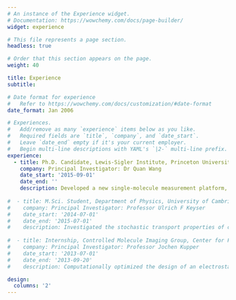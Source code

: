 ```yaml
---
# An instance of the Experience widget.
# Documentation: https://wowchemy.com/docs/page-builder/
widget: experience

# This file represents a page section.
headless: true

# Order that this section appears on the page.
weight: 40

title: Experience
subtitle:

# Date format for experience
#   Refer to https://wowchemy.com/docs/customization/#date-format
date_format: Jan 2006

# Experiences.
#   Add/remove as many `experience` items below as you like.
#   Required fields are `title`, `company`, and `date_start`.
#   Leave `date_end` empty if it's your current employer.
#   Begin multi-line descriptions with YAML's `|2-` multi-line prefix.
experience:
  - title: Ph.D. Candidate, Lewis-Sigler Institute, Princeton University
    company: Principal Investigator: Dr Quan Wang 
    date_start: '2015-09-01'
    date_end: ''
    description: Developed a new single-molecule measurement platform, which combines Forster resonance energy transfer measurements with algorithms to infer the single-molecule diffusion coefficient and electrokinetic mobility, enabling extraction of dynamic structural information from individual biomolecular complexes in solution. Applied this platform to study protein-nucleic acid interactions in the context of DNA processing and ribonucleoprotein assembly.
        
#  - title: M.Sci. Student, Department of Physics, University of Cambridge
#    company: Principal Investigator: Professor Ulrich F Keyser        
#    date_start: '2014-07-01'
#    date_end: '2015-07-01'
#    description: Investigated the stochastic transport properties of colloids in microfluidic channels using holographic optical tweezers and Kramers Theory.
    
#  - title: Internship, Controlled Molecule Imaging Group, Center for Free-Electron Laser Science, Hamburg
#    company: Principal Investigator: Professor Jochen Kupper
#    date_start: '2013-07-01'
#    date_end: '2013-09-20'
#    description: Computationally optimized the design of an electrostatic molecular beam deflector

design:
  columns: '2'
---
```

